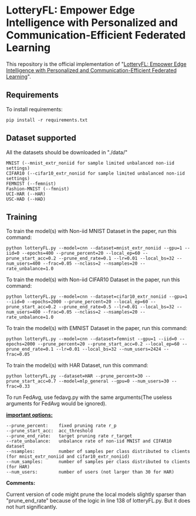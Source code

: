 # LotteryFL: Empower Edge Intelligence with Personalized and Communication-Efficient Federated Learning

This repository is the official implementation of "[LotteryFL: Empower Edge Intelligence with Personalized and Communication-Efficient Federated Learning](https://ieeexplore.ieee.org/abstract/document/9708944)". 


## Requirements

To install requirements:

```setup
pip install -r requirements.txt
```

## Dataset supported

All the datasets should be downloaded in "./data/"

```
MNIST (--mnist_extr_noniid for sample limited unbalanced non-iid settings)
CIFAR10 (--cifar10_extr_noniid for sample limited unbalanced non-iid settings)
FEMNIST (--femnist)
Fashion-MNIST (--fmnist)
UCI-HAR (--HAR)
USC-HAD (--HAD)
```


## Training

To train the model(s) with Non-iid MNIST Dataset in the paper, run this command:

```train
python lotteryFL.py --model=cnn --dataset=mnist_extr_noniid --gpu=1 --iid=0 --epochs=400 --prune_percent=20 --local_ep=60 --prune_start_acc=0.2 --prune_end_rate=0.1 --lr=0.01 --local_bs=32 --num_users=400 --frac=0.05 --nclass=2 --nsamples=20 --rate_unbalance=1.0
```

To train the model(s) with Non-iid CIFAR10 Dataset in the paper, run this command:

```train
python lotteryFL.py --model=cnn --dataset=cifar10_extr_noniid --gpu=1 --iid=0 --epochs=2000 --prune_percent=20 --local_ep=60 --prune_start_acc=0.2 --prune_end_rate=0.5 --lr=0.01 --local_bs=32 --num_users=400 --frac=0.05 --nclass=2 --nsamples=20 --rate_unbalance=1.0
```

To train the model(s) with EMNIST Dataset in the paper, run this command:

```train
python lotteryFL.py --model=cnn --dataset=femnist --gpu=1 --iid=0 --epochs=2000 --prune_percent=20 --prune_start_acc=0.2 --local_ep=60 --prune_end_rate=0.1 --lr=0.01 --local_bs=32 --num_users=2424 --frac=0.05
```

To train the model(s) with HAR Dataset, run this command:
```train
python lotteryFL.py --dataset=HAR --prune_percent=30 --prune_start_acc=0.7 --model=mlp_general --gpu=0 --num_users=30 --frac=0.33
```

To run FedAvg, use fedavg.py with the same arguments(The useless arguments for FedAvg would be ignored).

<u>**important options:**</u>
```
--prune_percent:    fixed pruning rate r_p
--prune_start_acc:  acc_threshold
--prune_end_rate:   target pruning rate r_target
--rate_unbalance:   unbalance rate of non-iid MNIST and CIFAR10 dataset
--nsamples:         number of samples per class distributed to clients (for mnist_extr_noniid and cifar10_extr_noniid)
--num_samples:      number of samples per class distributed to clients (for HAR)
--num_users:        number of users (not larger than 30 for HAR)
```

**Comments:**

Current version of code might prune the local models slightly sparser than "prune_end_rate" because of the logic in line 138 of lotteryFL.py. But it does not hurt significantly.

